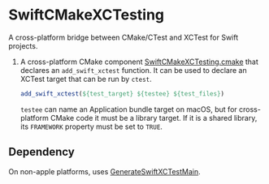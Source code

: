 # SwiftCMakeXCTesting

A cross-platform bridge between CMake/CTest and XCTest for Swift projects.

1. A cross-platform CMake component
   [SwiftCMakeXCTesting.cmake](https://github.com/hylo-lang/SwiftCMakeXCTesting/blob/main/cmake/SwiftCMakeXCTesting.cmake)
   that declares an `add_swift_xctest` function.  It can be used to
   declare an XCTest target that can be run by `ctest`.
   
   ```cmake
   add_swift_xctest(${test_target} ${testee} ${test_files})
   ```

   `testee` can name an Application bundle target on macOS, but for
   cross-platform CMake code it must be a library target.  If it is a
   shared library, its `FRAMEWORK` property must be set to `TRUE`.

## Dependency

On non-apple platforms, uses [GenerateSwiftXCTestMain](https://github.com/hylo-lang/GenerateSwiftXCTestMain).
